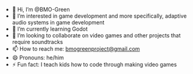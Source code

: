 - 👋 Hi, I’m @BMO-Green
- 👀 I’m interested in game development and more specifically, adaptive audio systems in game development
- 🌱 I’m currently learning Godot
- 💞️ I’m looking to collaborate on video games and other projects that require soundtracks
- 📫 How to reach me: bmogreenproject@gmail.com
- 😄 Pronouns: he/him
- ⚡ Fun fact: I teach kids how to code through making video games

<!---
BMO-Green/BMO-Green is a ✨ special ✨ repository because its `README.md` (this file) appears on your GitHub profile.
You can click the Preview link to take a look at your changes.
--->
